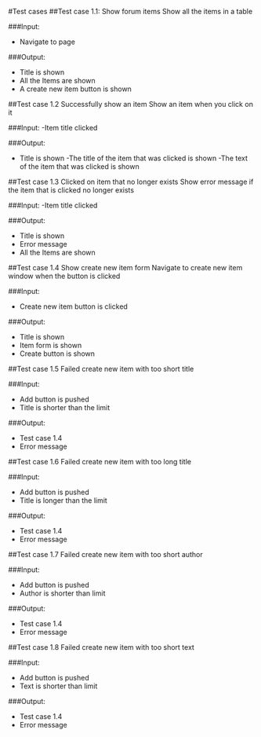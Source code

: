 #Test cases
##Test case 1.1: Show forum items
Show all the items in a table

###Input:
- Navigate to page

###Output:
- Title is shown
- All the Items are shown
- A create new item button is shown

##Test case 1.2 Successfully show an item
Show an item when you click on it

###Input:
-Item title clicked

###Output:
- Title is shown
-The title of the item that was clicked is shown
-The text of the item that was clicked is shown

##Test case 1.3 Clicked on item that no longer exists
Show error message if the item that is clicked no longer exists

###Input:
-Item title clicked

###Output:
- Title is shown
- Error message
- All the Items are shown

##Test case 1.4 Show create new item form
Navigate to create new item window when the button is clicked

###Input:
- Create new item button is clicked

###Output:
- Title is shown
- Item form is shown
- Create button is shown

##Test case 1.5 Failed create new item with too short title

###Input:
- Add button is pushed
- Title is shorter than the limit

###Output:
- Test case 1.4
- Error message

##Test case 1.6 Failed create new item with too long title

###Input:
- Add button is pushed
- Title is longer than the limit

###Output:
- Test case 1.4
- Error message

##Test case 1.7 Failed create new item with too short author

###Input:
- Add button is pushed
- Author is shorter than limit

###Output:
- Test case 1.4
- Error message

##Test case 1.8 Failed create new item with too short text

###Input:
- Add button is pushed
- Text is shorter than limit

###Output:
- Test case 1.4
- Error message
